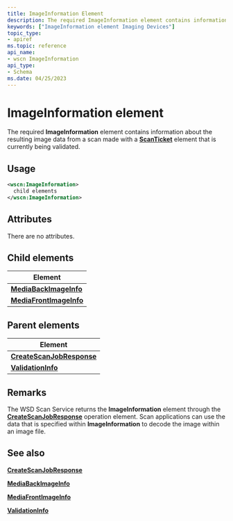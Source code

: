 ```yaml
---
title: ImageInformation Element
description: The required ImageInformation element contains information about the resulting image data from a scan made with a ScanTicket element that is currently being validated.
keywords: ["ImageInformation element Imaging Devices"]
topic_type:
- apiref
ms.topic: reference
api_name:
- wscn ImageInformation
api_type:
- Schema
ms.date: 04/25/2023
---
```


# ImageInformation element

The required **ImageInformation** element contains information about the resulting image data from a scan made with a [**ScanTicket**](scanticket.md) element that is currently being validated.

## Usage

```xml
<wscn:ImageInformation>
  child elements
</wscn:ImageInformation>
```

## Attributes

There are no attributes.

## Child elements

| Element |
|--|
| [**MediaBackImageInfo**](mediabackimageinfo.md) |
| [**MediaFrontImageInfo**](mediafrontimageinfo.md) |

## Parent elements

| Element |
|--|
| [**CreateScanJobResponse**](createscanjobresponse.md) |
| [**ValidationInfo**](validationinfo.md) |

## Remarks

The WSD Scan Service returns the **ImageInformation** element through the [**CreateScanJobResponse**](createscanjobresponse.md) operation element. Scan applications can use the data that is specified within **ImageInformation** to decode the image within an image file.

## See also

[**CreateScanJobResponse**](createscanjobresponse.md)

[**MediaBackImageInfo**](mediabackimageinfo.md)

[**MediaFrontImageInfo**](mediafrontimageinfo.md)

[**ValidationInfo**](validationinfo.md)
